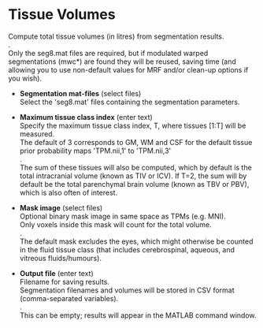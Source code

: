 # Tissue Volumes  
Compute total tissue volumes (in litres) from segmentation results.   
.   
Only the seg8.mat files are required, but if modulated warped segmentations (mwc*) are found they will be reused, saving time (and allowing you to use non-default values for MRF and/or clean-up options if you wish).   

* **Segmentation mat-files** (select files)  
Select the 'seg8.mat' files containing the segmentation parameters.   

* **Maximum tissue class index** (enter text)  
Specify the maximum tissue class index, T, where tissues [1:T] will be measured.   
The default of 3 corresponds to GM, WM and CSF for the default tissue prior probability maps 'TPM.nii,1' to 'TPM.nii,3'   
.   
The sum of these tissues will also be computed, which by default is the total intracranial volume (known as TIV or ICV). If T=2, the sum will by default be the total parenchymal brain volume (known as TBV or PBV), which is also often of interest.   

* **Mask image** (select files)  
Optional binary mask image in same space as TPMs (e.g. MNI).   
Only voxels inside this mask will count for the total volume.   
.   
The default mask excludes the eyes, which might otherwise be counted in the fluid tissue class (that includes cerebrospinal, aqueous, and vitreous fluids/humours).   

* **Output file** (enter text)  
Filename for saving results.   
Segmentation filenames and volumes will be stored in CSV format (comma-separated variables).   
.   
This can be empty; results will appear in the MATLAB command window.   
